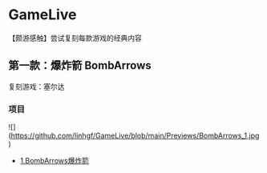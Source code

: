 # GameLive
【颇游感触】尝试复刻每款游戏的经典内容

第一款：爆炸箭 BombArrows
-------------------------
复刻游戏：塞尔达
### 项目
![] (https://github.com/linhgf/GameLive/blob/main/Previews/BombArrows_1.jpg)
* [1.BombArrows爆炸箭](https://github.com/linhgf/GameLive/tree/main/BombArrows "")

